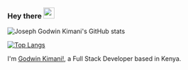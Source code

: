 ### Hey there <img src="https://media.giphy.com/media/hvRJCLFzcasrR4ia7z/giphy.gif" width="25px">

![Joseph Godwin Kimani's GitHub stats](https://github-readme-stats.vercel.app/api?username=josephgodwinkimani\&show_icons=true\&show=reviews,discussions_started,discussions_answered,prs_merged,prs_merged_percentage)

[![Top Langs](https://github-readme-stats.vercel.app/api/top-langs/?username=josephgodwinkimani&layout=compact&count_private=true&langs_count=5&exclude_repo=BIL2002-final,MemoryGame-MadeWithUnity&hide=html,python,shell)](https://github.com/josephgodwinkimani/github-readme-stats)

I'm [Godwin Kimani!](https://kimani.gocho.live/), a Full Stack Developer based in Kenya.
